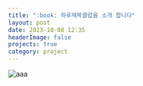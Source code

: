 ```yaml
---
title: ":book: 하루재북클럽을 소개 합니다"
layout: post
date: 2023-10-08 12:35
headerImage: false
projects: true
category: project
---
```


![aaa](https://sansonyeo.github.io/mountain-book/assets/images/하루재북클럽소개.jpg)
